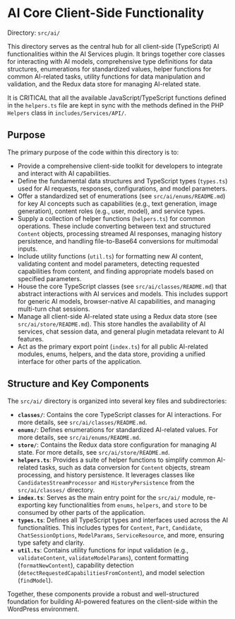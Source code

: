 # AI Core Client-Side Functionality

Directory: `src/ai/`

This directory serves as the central hub for all client-side (TypeScript) AI functionalities within the AI Services plugin. It brings together core classes for interacting with AI models, comprehensive type definitions for data structures, enumerations for standardized values, helper functions for common AI-related tasks, utility functions for data manipulation and validation, and the Redux data store for managing AI-related state.

It is CRITICAL that all the available JavaScript/TypeScript functions defined in the `helpers.ts` file are kept in sync with the methods defined in the PHP `Helpers` class in `includes/Services/API/`.

## Purpose

The primary purpose of the code within this directory is to:

-   Provide a comprehensive client-side toolkit for developers to integrate and interact with AI capabilities.
-   Define the fundamental data structures and TypeScript types (`types.ts`) used for AI requests, responses, configurations, and model parameters.
-   Offer a standardized set of enumerations (see `src/ai/enums/README.md`) for key AI concepts such as capabilities (e.g., text generation, image generation), content roles (e.g., user, model), and service types.
-   Supply a collection of helper functions (`helpers.ts`) for common operations. These include converting between text and structured `Content` objects, processing streamed AI responses, managing history persistence, and handling file-to-Base64 conversions for multimodal inputs.
-   Include utility functions (`util.ts`) for formatting new AI content, validating content and model parameters, detecting requested capabilities from content, and finding appropriate models based on specified parameters.
-   House the core TypeScript classes (see `src/ai/classes/README.md`) that abstract interactions with AI services and models. This includes support for generic AI models, browser-native AI capabilities, and managing multi-turn chat sessions.
-   Manage all client-side AI-related state using a Redux data store (see `src/ai/store/README.md`). This store handles the availability of AI services, chat session data, and general plugin metadata relevant to AI features.
-   Act as the primary export point (`index.ts`) for all public AI-related modules, enums, helpers, and the data store, providing a unified interface for other parts of the application.

## Structure and Key Components

The `src/ai/` directory is organized into several key files and subdirectories:

-   **`classes/`**: Contains the core TypeScript classes for AI interactions. For more details, see `src/ai/classes/README.md`.
-   **`enums/`**: Defines enumerations for standardized AI-related values. For more details, see `src/ai/enums/README.md`.
-   **`store/`**: Contains the Redux data store configuration for managing AI state. For more details, see `src/ai/store/README.md`.
-   **`helpers.ts`**: Provides a suite of helper functions to simplify common AI-related tasks, such as data conversion for `Content` objects, stream processing, and history persistence. It leverages classes like `CandidatesStreamProcessor` and `HistoryPersistence` from the `src/ai/classes/` directory.
-   **`index.ts`**: Serves as the main entry point for the `src/ai/` module, re-exporting key functionalities from `enums`, `helpers`, and `store` to be consumed by other parts of the application.
-   **`types.ts`**: Defines all TypeScript types and interfaces used across the AI functionalities. This includes types for `Content`, `Part`, `Candidate`, `ChatSessionOptions`, `ModelParams`, `ServiceResource`, and more, ensuring type safety and clarity.
-   **`util.ts`**: Contains utility functions for input validation (e.g., `validateContent`, `validateModelParams`), content formatting (`formatNewContent`), capability detection (`detectRequestedCapabilitiesFromContent`), and model selection (`findModel`).

Together, these components provide a robust and well-structured foundation for building AI-powered features on the client-side within the WordPress environment.

